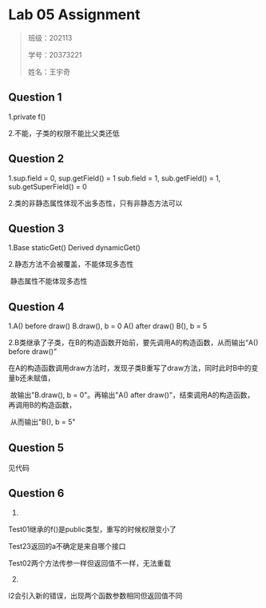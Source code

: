 # Lab 05 Assignment

> 班级：202113
> 
> 学号：20373221
> 
> 姓名：王宇奇

## Question 1

1.private f()

2.不能，子类的权限不能比父类还低

## Question 2

1.sup.field = 0, sup.getField() = 1
	sub.field = 1, sub.getField() = 1, sub.getSuperField() = 0

2.类的非静态属性体现不出多态性，只有非静态⽅法可以

## Question 3

1.Base staticGet()
	Derived dynamicGet()

2.静态方法不会被覆盖，不能体现多态性

​	静态属性不能体现多态性

## Question 4

1.A() before draw()
	B.draw(), b = 0	
	A() after draw()
	B(), b = 5

2.B类继承了子类，在B的构造函数开始前，要先调用A的构造函数，从而输出“A() before draw()”

​	在A的构造函数调用draw方法时，发现子类B重写了draw方法，同时此时B中的变量b还未赋值，

​	故输出"B.draw(), b = 0"。再输出"A() after draw()"，结束调用A的构造函数，再调用B的构造函数，

​	从而输出"B(), b = 5"

## Question 5

见代码

## Question 6

1.

Test01继承的f()是public类型，重写的时候权限变小了

Test23返回的a不确定是来自哪个接口

Test02两个方法传参一样但返回值不一样，无法重载

2.

I2会引入新的错误，出现两个函数参数相同但返回值不同

